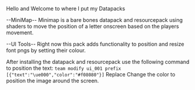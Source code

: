 Hello and Welcome to where I put my Datapacks

--MiniMap--
Minimap is a bare bones datapack and resourcepack using shaders to move the position of a letter onscreen based on the players movement.

--UI Tools-- 
Right now this pack adds functionality to position and resize font pngs by setting their colour.

After installing the datapack and resourcepack use the following command to position the text:
```team modify ui_001 prefix [{"text":"\ue000","color":"#f08080"}]```
Replace Change the color to position the image around the screen.


